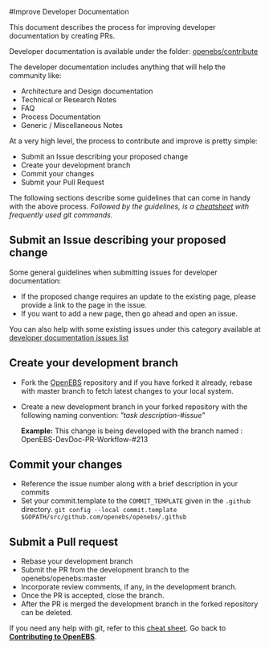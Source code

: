 #Improve Developer Documentation

This document describes the process for improving developer documentation by creating PRs.

Developer documentation is available under the folder: [openebs/contribute](https://github.com/openebs/openebs/tree/master/contribute)

The developer documentation includes anything that will help the community like:
- Architecture and Design documentation
- Technical or Research Notes
- FAQ
- Process Documentation 
- Generic / Miscellaneous Notes

At a very high level, the process to contribute and improve is pretty simple:
- Submit an Issue describing your proposed change
- Create your development branch
- Commit your changes
- Submit your Pull Request

The following sections describe some guidelines that can come in handy with the above process. 
*Followed by the guidelines, is a [cheatsheet](./contribute/git-cheatsheet.md) with frequently used git commands.*

## Submit an Issue describing your proposed change

Some general guidelines when submitting issues for developer documentation:
- If the proposed change requires an update to the existing page, please provide a link to the page in the issue. 
- If you want to add a new page, then go ahead and open an issue. 

You can also help with some existing issues under this category available at [developer documentation issues list](https://github.com/openebs/openebs/labels/documentation%2Fdevel)

## Create your development branch

- Fork the [OpenEBS](www.github.com/openebs/openebs) repository and if you have forked it already, rebase with master branch to fetch latest changes to your local system. 
- Create a new development branch in your forked repository with the following naming convention: *"task description-#issue"*

  **Example:**     This change is being developed with the branch named : OpenEBS-DevDoc-PR-Workflow-#213

## Commit your changes
- Reference the issue number along with a brief description in your commits
- Set your commit.template to the `COMMIT_TEMPLATE` given in the `.github` directory.
  `git config --local commit.template $GOPATH/src/github.com/openebs/openebs/.github`

## Submit a Pull request
- Rebase your development branch 
- Submit the PR from the development branch to the openebs/openebs:master
- Incorporate review comments, if any, in the development branch. 
- Once the PR is accepted, close the branch.
- After the PR is merged the development branch in the forked repository can be deleted.

If you need any help with git, refer to this [cheat sheet](./git-cheatsheet.md).
Go back to [**Contributing to OpenEBS**](../CONTRIBUTING.md).